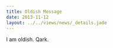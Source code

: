 ```yaml
---
title: Oldish Message
date: 2013-11-12
layout: ../../views/news/_details.jade
---
```


I am oldish. Qark.